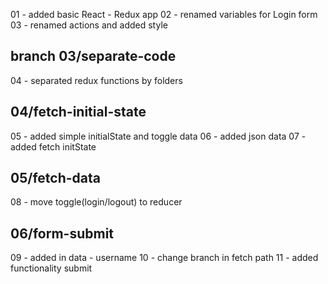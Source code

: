 
01 - added basic React - Redux app
02 - renamed variables for Login form
03 - renamed actions and added style

##  branch 03/separate-code

04 - separated redux functions by folders

##  04/fetch-initial-state

05 - added simple initialState and toggle data
06 - added json data
07 - added fetch initState 

##  05/fetch-data

08 - move toggle(login/logout) to reducer

##  06/form-submit

09 - added in data - username
10 - change branch in fetch path
11 - added functionality submit